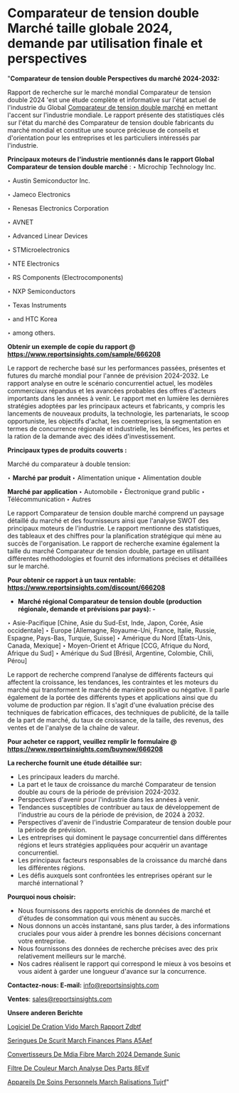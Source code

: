 # Comparateur de tension double Marché taille globale 2024, demande par utilisation finale et perspectives

"<strong>Comparateur de tension double Perspectives du marché 2024-2032:</strong>

Rapport de recherche sur le marché mondial Comparateur de tension double 2024 'est une étude complète et informative sur l'état actuel de l'industrie du Global <a href=https://www.reportsinsights.com/sample/666208>Comparateur de tension double marché</a> en mettant l'accent sur l'industrie mondiale. Le rapport présente des statistiques clés sur l'état du marché des Comparateur de tension double fabricants du marché mondial et constitue une source précieuse de conseils et d'orientation pour les entreprises et les particuliers intéressés par l'industrie.

<strong>Principaux moteurs de l'industrie mentionnés dans le rapport Global Comparateur de tension double marché</strong> :
‣ Microchip Technology Inc.

‣ Austin Semiconductor Inc.

‣ Jameco Electronics

‣ Renesas Electronics Corporation

‣ AVNET

‣ Advanced Linear Devices

‣ STMicroelectronics

‣ NTE Electronics

‣ RS Components (Electrocomponents)

‣ NXP Semiconductors

‣ Texas Instruments

‣ and HTC Korea

‣ among others.

<strong>Obtenir un exemple de copie du rapport @ <a href=https://www.reportsinsights.com/sample/666208>https://www.reportsinsights.com/sample/666208</a></strong>

Le rapport de recherche basé sur les performances passées, présentes et futures du marché mondial pour l'année de prévision 2024-2032. Le rapport analyse en outre le scénario concurrentiel actuel, les modèles commerciaux répandus et les avancées probables des offres d'acteurs importants dans les années à venir. Le rapport met en lumière les dernières stratégies adoptées par les principaux acteurs et fabricants, y compris les lancements de nouveaux produits, la technologie, les partenariats, le scoop opportuniste, les objectifs d'achat, les coentreprises, la segmentation en termes de concurrence régionale et industrielle, les bénéfices, les pertes et la ration de la demande avec des idées d'investissement.

<strong>Principaux types de produits couverts :</strong>

Marché du comparateur à double tension:

‣  <strong> Marché par produit </strong>
‣ Alimentation unique
‣ Alimentation double

<strong>Marché par application </strong>
‣ Automobile
‣ Électronique grand public
‣ Télécommunication
‣ Autres

Le rapport Comparateur de tension double marché comprend un paysage détaillé du marché et des fournisseurs ainsi que l'analyse SWOT des principaux moteurs de l'industrie. Le rapport mentionne des statistiques, des tableaux et des chiffres pour la planification stratégique qui mène au succès de l'organisation. Le rapport de recherche examine également la taille du marché Comparateur de tension double, partage en utilisant différentes méthodologies et fournit des informations précises et détaillées sur le marché.

<strong>Pour obtenir ce rapport à un taux rentable: <a href=https://www.reportsinsights.com/discount/666208>https://www.reportsinsights.com/discount/666208</a></strong>
<ul>
  <li><strong>Marché régional Comparateur de tension double (production régionale, demande et prévisions par pays): -</strong></li>
</ul>
‣ Asie-Pacifique [Chine, Asie du Sud-Est, Inde, Japon, Corée, Asie occidentale]
‣ Europe [Allemagne, Royaume-Uni, France, Italie, Russie, Espagne, Pays-Bas, Turquie, Suisse]
‣ Amérique du Nord [États-Unis, Canada, Mexique]
‣ Moyen-Orient et Afrique [CCG, Afrique du Nord, Afrique du Sud]
‣ Amérique du Sud [Brésil, Argentine, Colombie, Chili, Pérou]

Le rapport de recherche comprend l’analyse de différents facteurs qui affectent la croissance, les tendances, les contraintes et les moteurs du marché qui transforment le marché de manière positive ou négative. Il parle également de la portée des différents types et applications ainsi que du volume de production par région. Il s'agit d'une évaluation précise des techniques de fabrication efficaces, des techniques de publicité, de la taille de la part de marché, du taux de croissance, de la taille, des revenus, des ventes et de l'analyse de la chaîne de valeur.

<strong>Pour acheter ce rapport, veuillez remplir le formulaire @   <a href=https://www.reportsinsights.com/buynow/666208>https://www.reportsinsights.com/buynow/666208</a></strong>

<strong>La recherche fournit une étude détaillée sur:</strong>
<ul>
  <li>Les principaux leaders du marché.</li>
  <li>La part et le taux de croissance du marché Comparateur de tension double au cours de la période de prévision 2024-2032.</li>
  <li>Perspectives d'avenir pour l'industrie dans les années à venir.</li>
  <li>Tendances susceptibles de contribuer au taux de développement de l'industrie au cours de la période de prévision, de 2024 à 2032.</li>
  <li>Perspectives d'avenir de l'industrie Comparateur de tension double pour la période de prévision.</li>
  <li>Les entreprises qui dominent le paysage concurrentiel dans différentes régions et leurs stratégies appliquées pour acquérir un avantage concurrentiel.</li>
  <li>Les principaux facteurs responsables de la croissance du marché dans les différentes régions.</li>
  <li>Les défis auxquels sont confrontées les entreprises opérant sur le marché international ?</li>
</ul>
<strong>Pourquoi nous choisir:</strong>
<ul>
  <li>Nous fournissons des rapports enrichis de données de marché et d'études de consommation qui vous mènent au succès.</li>
  <li>Nous donnons un accès instantané, sans plus tarder, à des informations cruciales pour vous aider à prendre les bonnes décisions concernant votre entreprise.</li>
  <li>Nous fournissons des données de recherche précises avec des prix relativement meilleurs sur le marché.</li>
  <li>Nos cadres réalisent le rapport qui correspond le mieux à vos besoins et vous aident à garder une longueur d'avance sur la concurrence.</li>
</ul>
<strong>Contactez-nous:
</strong><strong>E-mail:</strong> <a href=mailto:info@reportsinsights.com>info@reportsinsights.com</a>

<strong>Ventes</strong>: <a href=mailto:sales@reportsinsights.com>sales@reportsinsights.com</a>

<strong>Unsere anderen Berichte</strong>

<a href=https://www.linkedin.com/pulse/logiciel-de-cr%C3%A9ation-vid%C3%A9o-march%C3%A9-rapport-zdbtf/>Logiciel De Cration Vido March Rapport Zdbtf</a>

<a href=https://www.linkedin.com/pulse/seringues-de-s%C3%A9curit%C3%A9-march%C3%A9-finances-plans-a5aef/>Seringues De Scurit March Finances Plans A5Aef</a>

<a href=https://www.linkedin.com/pulse/convertisseurs-de-m%C3%A9dia-fibre-march%C3%A9-2024-demande-sunic/>Convertisseurs De Mdia Fibre March 2024 Demande Sunic</a>

<a href=https://www.linkedin.com/pulse/filtre-de-couleur-march%C3%A9-analyse-des-parts-8evlf/>Filtre De Couleur March Analyse Des Parts 8Evlf</a>

<a href=https://www.linkedin.com/pulse/appareils-de-soins-personnels-march%C3%A9-r%C3%A9alisations-tujrf/>Appareils De Soins Personnels March Ralisations Tujrf</a>"
